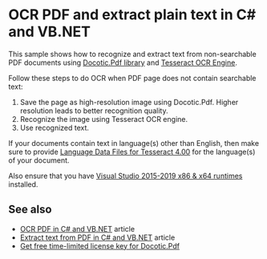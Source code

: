 # OCR PDF and extract plain text in C# and VB.NET
This sample shows how to recognize and extract text from non-searchable PDF documents using [Docotic.Pdf library](https://bitmiracle.com/pdf-library/) and [Tesseract OCR Engine](https://github.com/charlesw/tesseract).

Follow these steps to do OCR when PDF page does not contain searchable text:
1. Save the page as high-resolution image using Docotic.Pdf. Higher resolution leads to better recognition quality.
2. Recognize the image using Tesseract OCR engine. 
3. Use recognized text.

If your documents contain text in language(s) other than English, then make sure to provide [Language Data Files for Tesseract 4.00](https://github.com/tesseract-ocr/tessdata/tree/4.0.0) for the language(s) of your document.

Also ensure that you have [Visual Studio 2015-2019 x86 & x64 runtimes](https://support.microsoft.com/en-us/help/2977003/the-latest-supported-visual-c-downloads) installed.

## See also
* [OCR PDF in C# and VB.NET](https://bitmiracle.com/blog/ocr-pdf-in-net) article
* [Extract text from PDF in C# and VB.NET](https://bitmiracle.com/blog/extract-text-from-pdf-in-net) article
* [Get free time-limited license key for Docotic.Pdf](https://bitmiracle.com/pdf-library/download-pdf-library.aspx)